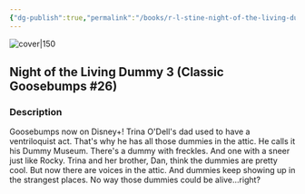 ```yaml
---
{"dg-publish":true,"permalink":"/books/r-l-stine-night-of-the-living-dummy-3-classic-goosebumps-26/","title":"\"Night of the Living Dummy\"","tags":["horror","fiction"]}
---
```




![cover|150](https://cdn.thestorygraph.com/qszd8g1v8e09yl88vfqsqndinklq)

## Night of the Living Dummy 3 (Classic Goosebumps #26)

### Description

Goosebumps now on Disney+! Trina O'Dell's dad used to have a ventriloquist act. That's why he has all those dummies in the attic. He calls it his Dummy Museum. There's a dummy with freckles. And one with a sneer just like Rocky. Trina and her brother, Dan, think the dummies are pretty cool. But now there are voices in the attic. And dummies keep showing up in the strangest places. No way those dummies could be alive...right?
```